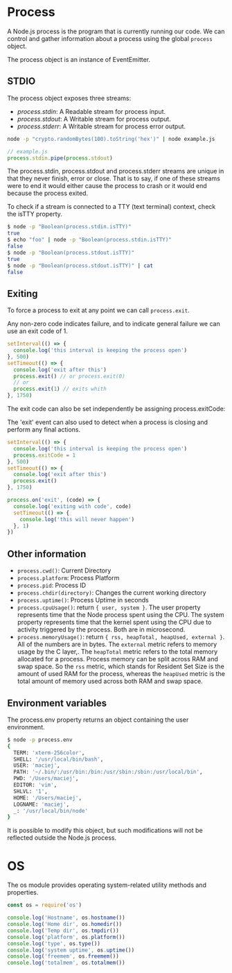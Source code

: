 # Process
A Node.js process is the program that is currently running our code. We can control and gather information about a process using the global `process` object.

The process object is an instance of EventEmitter.

## STDIO
The process object exposes three streams:
- *process.stdin*: A Readable stream for process input.
- *process.stdout*: A Writable stream for process output.
- *process.stderr*: A Writable stream for process error output.

```bash
node -p "crypto.randomBytes(100).toString('hex')" | node example.js
```
```javascript
// example.js
process.stdin.pipe(process.stdout)
```

The process.stdin, process.stdout and process.stderr streams are unique in that they never finish, error or close. That is to say, if one of these streams were to end it would either cause the process to crash or it would end because the process exited.

To check if a stream is connected to a TTY (text terminal) context, check the isTTY property.

```bash
$ node -p "Boolean(process.stdin.isTTY)"
true
$ echo "foo" | node -p "Boolean(process.stdin.isTTY)"
false
$ node -p "Boolean(process.stdout.isTTY)"
true
$ node -p "Boolean(process.stdout.isTTY)" | cat
false
```

## Exiting
To force a process to exit at any point we can call `process.exit`.

Any non-zero code indicates failure, and to indicate general failure we can use an exit code of 1.

```javascript
setInterval(() => {
  console.log('this interval is keeping the process open')
}, 500)
setTimeout(() => {
  console.log('exit after this')
  process.exit() // or process.exit(0)
  // or
  process.exit(1) // exits whith 
}, 1750)
```

The exit code can also be set independently be assigning process.exitCode:

The 'exit' event can also used to detect when a process is closing and perform any final actions.
```javascript
setInterval(() => {
  console.log('this interval is keeping the process open')
  process.exitCode = 1
}, 500)
setTimeout(() => {
  console.log('exit after this')
  process.exit()
}, 1750)

process.on('exit', (code) => {
  console.log('exiting with code', code)
  setTimeout(() => {
    console.log('this will never happen')
  }, 1)
})
```

## Other information
- `process.cwd()`: Current Directory
- `process.platform`: Process Platform
- `process.pid`: Process ID
- `process.chdir(directory)`: Changes the current working directory
- `process.uptime()`: Process Uptime in seconds
- `process.cpuUsage()`: return `{ user, system }`. The user property represents time that the Node process spent using the CPU. The system property represents time that the kernel spent using the CPU due to activity triggered by the process. Both are in microsecond.
- `process.memoryUsage()`: return `{ rss, heapTotal, heapUsed, external }`. All of the numbers are in bytes. The `external` metric refers to memory usage by the C layer,. The `heapTotal` metric refers to the total memory allocated for a process. Process memory can be split across RAM and swap space. So the `rss` metric, which stands for Resident Set Size is the amount of used RAM for the process, whereas the `heapUsed` metric is the total amount of memory used across both RAM and swap space.



## Environment variables
The process.env property returns an object containing the user environment.
```bash
$ node -p process.env
{
  TERM: 'xterm-256color',
  SHELL: '/usr/local/bin/bash',
  USER: 'maciej',
  PATH: '~/.bin/:/usr/bin:/bin:/usr/sbin:/sbin:/usr/local/bin',
  PWD: '/Users/maciej',
  EDITOR: 'vim',
  SHLVL: '1',
  HOME: '/Users/maciej',
  LOGNAME: 'maciej',
  _: '/usr/local/bin/node'
}
```
It is possible to modify this object, but such modifications will not be reflected outside the Node.js process.


# OS
The os module provides operating system-related utility methods and properties.

```javascript
const os = require('os')

console.log('Hostname', os.hostname())
console.log('Home dir', os.homedir())
console.log('Temp dir', os.tmpdir())
console.log('platform', os.platform())
console.log('type', os.type())
console.log('system uptime', os.uptime())
console.log('freemem', os.freemem())
console.log('totalmem', os.totalmem())
```